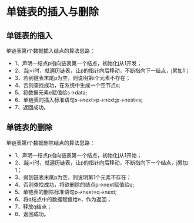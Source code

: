 # 单链表的插入与删除

## 单链表的插入
单链表第i个数据插入结点的算法思路：
- 1、声明一结点p指向链表第一个结点，初始化j从1开发；
- 2、当j<i时，就遍历链表，让p的指针向后移动，不断指向下一结点，j累加1；
- 3、若到链表末尾p为空，则说明第i个元素不存在；
- 4、否则查找成功，在系统中生成一个空节点s;
- 5、将数据元素e赋值给s->data;
- 6、单链表的插入标准语句s->next=p->next;p->nest=s;
- 7、返回成功。

## 单链表的删除
单链表第i个数据删除结点的算法思路：
- 1、声明一结点p指向链表第一个结点，初始化j从1开始；
- 2、当j<i时，就遍历链表，让p的指针向后移动，不断指向下一个结点，j累加1；
- 3、弱到链表末尾p为空，则说明第1个元素不存在；
- 4、否则查找成功，将欲删除的结点p->next赋值给q;
- 5、单链表的删除标准语句p->next=q->next;
- 6、将q结点中的数据赋值给e，作为返回；
- 7、释放q结点；
- 8、返回成功。

